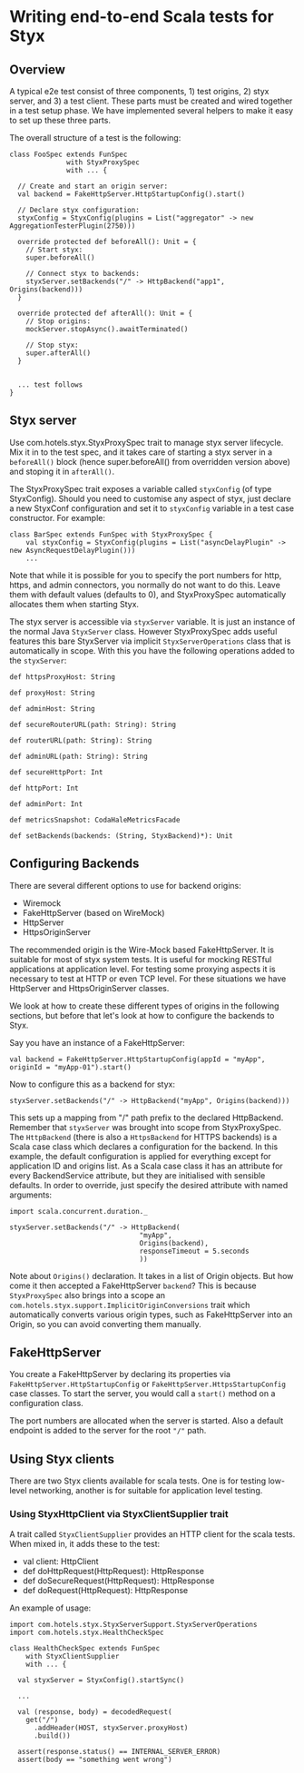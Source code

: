 # Writing end-to-end Scala tests for Styx

## Overview

A typical e2e test consist of three components, 1) test origins, 2) styx server, and 3) a test client.
These parts must be created and wired together in a test setup phase. We have implemented several helpers 
to make it easy to set up these three parts.

The overall structure of a test is the following:

    class FooSpec extends FunSpec 
                  with StyxProxySpec 
                  with ... {
      
      // Create and start an origin server:
      val backend = FakeHttpServer.HttpStartupConfig().start()
      
      // Declare styx configuration:
      styxConfig = StyxConfig(plugins = List("aggregator" -> new AggregationTesterPlugin(2750)))

      override protected def beforeAll(): Unit = {
        // Start styx:
        super.beforeAll()
        
        // Connect styx to backends:
        styxServer.setBackends("/" -> HttpBackend("app1", Origins(backend)))
      }
      
      override protected def afterAll(): Unit = {
        // Stop origins:
        mockServer.stopAsync().awaitTerminated()

        // Stop styx:
        super.afterAll()
      }


      ... test follows
    }

 
## Styx server

Use com.hotels.styx.StyxProxySpec trait to manage styx server lifecycle. Mix it in to the test spec,
and it takes care of starting a styx server in a `beforeAll()` block (hence super.beforeAll() from overridden
version above) and stoping it in `afterAll()`.

The StyxProxySpec trait exposes a variable called `styxConfig` (of type StyxConfig). Should you need
to customise any aspect of styx, just declare a new StyxConf configuration and set it to `styxConfig` variable
in a test case constructor. For example:

    class BarSpec extends FunSpec with StyxProxySpec {        
        val styxConfig = StyxConfig(plugins = List("asyncDelayPlugin" -> new AsyncRequestDelayPlugin()))
        ...
        
Note that while it is possible for you to specify the port numbers for http, https, and admin connectors,
you normally do not want to do this. Leave them with default values (defaults to 0), and StyxProxySpec 
automatically allocates them when starting Styx.

The styx server is accessible via `styxServer` variable. It is just an instance of the normal Java `StyxServer`
class. However StyxProxySpec adds useful features this bare StyxServer via implicit `StyxServerOperations` class
that is automatically in scope. With this you have the following operations added to the `styxServer`:


    def httpsProxyHost: String

    def proxyHost: String

    def adminHost: String

    def secureRouterURL(path: String): String

    def routerURL(path: String): String

    def adminURL(path: String): String

    def secureHttpPort: Int

    def httpPort: Int

    def adminPort: Int

    def metricsSnapshot: CodaHaleMetricsFacade

    def setBackends(backends: (String, StyxBackend)*): Unit
    
   
## Configuring Backends

There are several different options to use for backend origins:

  - Wiremock
  - FakeHttpServer (based on WireMock)
  - HttpServer
  - HttpsOriginServer
  
The recommended origin is the Wire-Mock based FakeHttpServer. It is suitable for most of
styx system tests. It is useful for mocking RESTful applications at application level. For
testing some proxying aspects it is necessary to test at HTTP or even TCP level. For 
these situations we have HttpServer and HttpsOriginServer classes.
 
We look at how to create these different types of origins in the following sections, but
before that let's look at how to configure the backends to Styx.

Say you have an instance of a FakeHttpServer:

    val backend = FakeHttpServer.HttpStartupConfig(appId = "myApp", originId = "myApp-01").start()
    
Now to configure this as a backend for styx:    

    styxServer.setBackends("/" -> HttpBackend("myApp", Origins(backend)))
    
This sets up a mapping from "/" path prefix to the declared HttpBackend. Remember that `styxServer`
was brought into scope from StyxProxySpec. The `HttpBackend` (there is also a `HttpsBackend` for HTTPS backends)
is a Scala case class which declares a configuration for the backend. In this example, the default 
configuration is applied for everything except for application ID and origins list. As a Scala case
class it has an attribute for every BackendService attribute, but they are initialised with sensible
defaults. In order to override, just specify the desired attribute with named arguments:

    import scala.concurrent.duration._    

    styxServer.setBackends("/" -> HttpBackend(
                                    "myApp", 
                                    Origins(backend),
                                    responseTimeout = 5.seconds
                                    ))

Note about `Origins()` declaration. It takes in a list of Origin objects. But how come it then accepted
a FakeHttpServer `backend`? This is because `StyxProxySpec` also brings into a scope an
`com.hotels.styx.support.ImplicitOriginConversions` trait which automatically converts various
origin types, such as FakeHttpServer into an Origin, so you can avoid converting them manually.
    
    
## FakeHttpServer
    
You create a FakeHttpServer by declaring its properties via `FakeHttpServer.HttpStartupConfig` or
`FakeHttpServer.HttpsStartupConfig` case classes. To start the server, you would call a `start()` 
method on a configuration class.

The port numbers are allocated when the server is started. Also a default endpoint is added
to the server for the root `"/"` path.


 
    
## Using Styx clients

There are two Styx clients available for scala tests. One is for testing low-level networking,
 another is for suitable for application level testing.

### Using StyxHttpClient via StyxClientSupplier trait

A trait called `StyxClientSupplier` provides an HTTP client for the scala tests. When mixed in,
it adds these to the test:

 - val client: HttpClient
 - def doHttpRequest(HttpRequest): HttpResponse
 - def doSecureRequest(HttpRequest): HttpResponse
 - def doRequest(HttpRequest): HttpResponse
 
An example of usage:

    import com.hotels.styx.StyxServerSupport.StyxServerOperations
    import com.hotels.styx.HealthCheckSpec
   
    class HealthCheckSpec extends FunSpec 
        with StyxClientSupplier 
        with ... {

      val styxServer = StyxConfig().startSync()
      
      ...

      val (response, body) = decodedRequest(
        get("/")
          .addHeader(HOST, styxServer.proxyHost)
          .build())

      assert(response.status() == INTERNAL_SERVER_ERROR)
      assert(body == "something went wrong")
      

      
